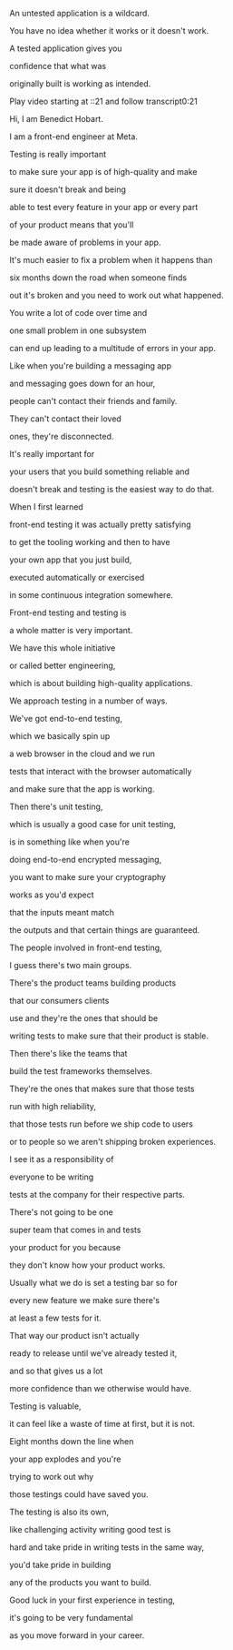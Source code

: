 An untested application is a wildcard. 

You have no idea whether it works or it doesn't work. 

A tested application gives you 

confidence that what was 

originally built is working as intended.

Play video starting at ::21 and follow transcript0:21

Hi, I am Benedict Hobart. 

I am a front-end engineer at Meta. 

Testing is really important 

to make sure your app is of high-quality and make 

sure it doesn't break and being 

able to test every feature in your app or every part 

of your product means that you'll 

be made aware of problems in your app. 

It's much easier to fix a problem when it happens than 

six months down the road when someone finds 

out it's broken and you need to work out what happened. 

You write a lot of code over time and 

one small problem in one subsystem 

can end up leading to a multitude of errors in your app. 

Like when you're building a messaging app 

and messaging goes down for an hour, 

people can't contact their friends and family. 

They can't contact their loved 

ones, they're disconnected. 

It's really important for 

your users that you build something reliable and 

doesn't break and testing is the easiest way to do that. 

When I first learned 

front-end testing it was actually pretty satisfying 

to get the tooling working and then to have 

your own app that you just build, 

executed automatically or exercised 

in some continuous integration somewhere. 

Front-end testing and testing is 

a whole matter is very important. 

We have this whole initiative 

or called better engineering, 

which is about building high-quality applications. 

We approach testing in a number of ways. 

We've got end-to-end testing, 

which we basically spin up 

a web browser in the cloud and we run 

tests that interact with the browser automatically 

and make sure that the app is working. 

Then there's unit testing, 

which is usually a good case for unit testing, 

is in something like when you're 

doing end-to-end encrypted messaging, 

you want to make sure your cryptography 

works as you'd expect 

that the inputs meant match 

the outputs and that certain things are guaranteed. 

The people involved in front-end testing, 

I guess there's two main groups. 

There's the product teams building products 

that our consumers clients 

use and they're the ones that should be 

writing tests to make sure that their product is stable. 

Then there's like the teams that 

build the test frameworks themselves. 

They're the ones that makes sure that those tests 

run with high reliability, 

that those tests run before we ship code to users 

or to people so we aren't shipping broken experiences. 

I see it as a responsibility of 

everyone to be writing 

tests at the company for their respective parts. 

There's not going to be one 

super team that comes in and tests 

your product for you because 

they don't know how your product works. 

Usually what we do is set a testing bar so for 

every new feature we make sure there's 

at least a few tests for it. 

That way our product isn't actually 

ready to release until we've already tested it, 

and so that gives us a lot 

more confidence than we otherwise would have. 

Testing is valuable, 

it can feel like a waste of time at first, but it is not. 

Eight months down the line when 

your app explodes and you're 

trying to work out why 

those testings could have saved you. 

The testing is also its own, 

like challenging activity writing good test is 

hard and take pride in writing tests in the same way, 

you'd take pride in building 

any of the products you want to build. 

Good luck in your first experience in testing, 

it's going to be very fundamental 

as you move forward in your career.